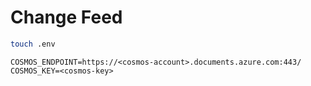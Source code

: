 # Change Feed

```bash
touch .env
```

```
COSMOS_ENDPOINT=https://<cosmos-account>.documents.azure.com:443/
COSMOS_KEY=<cosmos-key>
```